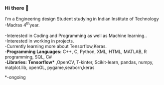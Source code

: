### Hi there 👋
I'm a Engineering design Student studying in Indian Institute of Technology -Madras 4<sup>th</sup>year.<br/><br/>
-Interested in Coding and Programming as well as Machine learning..<br/>
-Interested in working in projects.<br/>
-Currently learning more about Tensorflow,Keras.<br/>
-<b>Programming Languages:</b> C++, C, Python, XML, HTML, MATLAB, R programming, SQL, C# <br/>
-<b>Libraries:</b>  <b>Tensorflow&ast;</b> ,OpenCV, T-kinter, Scikit-learn, pandas, numpy, matplot.lib, openGL, pygame,seaborn,keras<br/>

*-ongoing

